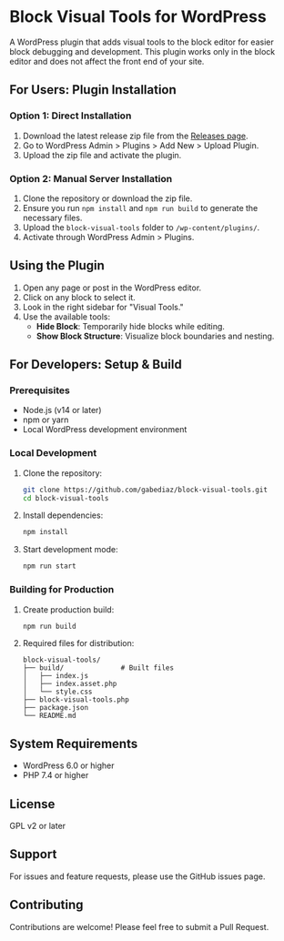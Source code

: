 # Block Visual Tools for WordPress

A WordPress plugin that adds visual tools to the block editor for easier block debugging and development. This plugin works only in the block editor and does not affect the front end of your site.

## For Users: Plugin Installation

### Option 1: Direct Installation
1. Download the latest release zip file from the [Releases page](https://github.com/gabediaz/block-visual-tools/releases).
2. Go to WordPress Admin > Plugins > Add New > Upload Plugin.
3. Upload the zip file and activate the plugin.

### Option 2: Manual Server Installation
1. Clone the repository or download the zip file.
2. Ensure you run `npm install` and `npm run build` to generate the necessary files.
3. Upload the `block-visual-tools` folder to `/wp-content/plugins/`.
4. Activate through WordPress Admin > Plugins.

## Using the Plugin

1. Open any page or post in the WordPress editor.
2. Click on any block to select it.
3. Look in the right sidebar for "Visual Tools."
4. Use the available tools:
   - **Hide Block**: Temporarily hide blocks while editing.
   - **Show Block Structure**: Visualize block boundaries and nesting.

## For Developers: Setup & Build

### Prerequisites
- Node.js (v14 or later)
- npm or yarn
- Local WordPress development environment

### Local Development
1. Clone the repository:
   ```bash
   git clone https://github.com/gabediaz/block-visual-tools.git
   cd block-visual-tools
   ```

2. Install dependencies:
   ```bash
   npm install
   ```

3. Start development mode:
   ```bash
   npm run start
   ```

### Building for Production
1. Create production build:
   ```bash
   npm run build
   ```

2. Required files for distribution:
   ```
   block-visual-tools/
   ├── build/              # Built files
   │   ├── index.js
   │   ├── index.asset.php
   │   └── style.css
   ├── block-visual-tools.php
   ├── package.json
   └── README.md
   ```

## System Requirements
- WordPress 6.0 or higher
- PHP 7.4 or higher

## License
GPL v2 or later

## Support
For issues and feature requests, please use the GitHub issues page.

## Contributing
Contributions are welcome! Please feel free to submit a Pull Request.